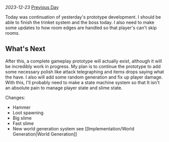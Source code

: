 *2023-12-23*
[Previous Day](Daily%20Notes/Day%2018-1)

Today was continuation of yesterday's prototype development. I should be able to finish the trinket system and the boss today. I also need to make some updates to how room edges are handled so that player's can't skip rooms. 

## What's Next
After this, a complete gameplay prototype will actually exist, although it will be incredibly work in progress. My plan is to continue the prototype to add some necessary polish like attack telegraphing and items drops saying what the have. I also will add some random generation and fix up player damage. With this, I'll probably need to make a state machine system so that It isn't an absolute pain to manage player state and slime state.

Changes:
- Hammer
- Loot spawning
- Big slime
- Fast slime
- New world generation system see [[Implementation/World Generation|World Generation]]